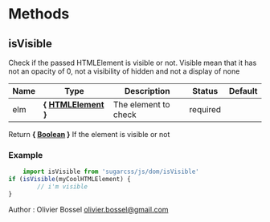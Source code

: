 # Methods


## isVisible

Check if the passed HTMLElement is visible or not.
Visible mean that it has not an opacity of 0, not a visibility of hidden and not a display of none



Name  |  Type  |  Description  |  Status  |  Default
------------  |  ------------  |  ------------  |  ------------  |  ------------
elm  |  **{ [HTMLElement](https://developer.mozilla.org/fr/docs/Web/API/HTMLElement) }**  |  The element to check  |  required  |

Return **{ [Boolean](https://developer.mozilla.org/fr/docs/Web/JavaScript/Reference/Objets_globaux/Boolean) }** If the element is visible or not

### Example
```js
	import isVisible from 'sugarcss/js/dom/isVisible'
if (isVisible(myCoolHTMLElement) {
		// i'm visible
}
```
Author : Olivier Bossel <olivier.bossel@gmail.com>